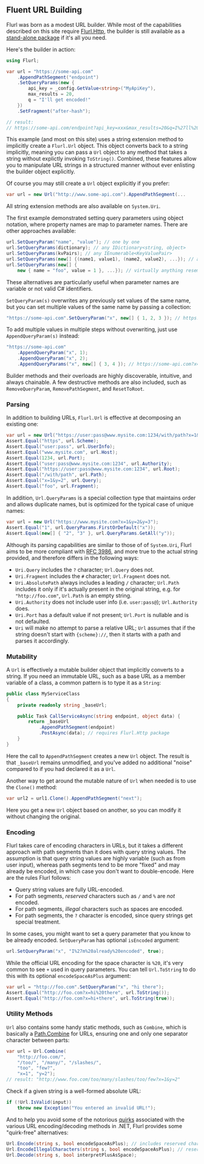 ## Fluent URL Building

Flurl was born as a modest URL builder. While most of the capabilities described on this site require [Flurl.Http](https://www.nuget.org/packages/Flurl.Http), the builder is still available as a [stand-alone package](https://www.nuget.org/packages/Flurl) if it's all you need.

Here's the builder in action:

```cs
using Flurl;

var url = "https://some-api.com"
	.AppendPathSegment("endpoint")
	.SetQueryParams(new {
		api_key = _config.GetValue<string>("MyApiKey"),
		max_results = 20,
		q = "I'll get encoded!"
	})
	.SetFragment("after-hash");

// result:
// https://some-api.com/endpoint?api_key=xxx&max_results=20&q=I%27ll%20get%20encoded%21#after-hash
```

This example (and most on this site) uses a string extension method to implicitly create a `Flurl.Url` object. This object converts back to a string implicitly, meaning you can pass a `Url` object to any method that takes a string without explictly invoking `ToString()`. Combined, these features allow you to manipulate URL strings in a structured manner without ever enlisting the builder object explicitly.

Of course you may still create a `Url` object explicitly if you prefer:

```cs
var url = new Url("http://www.some-api.com").AppendPathSegment(...
```

All string extension methods are also available on `System.Uri`.

The first example demonstrated setting query parameters using object notation, where property names are map to parameter names. There are other approaches available:

```cs
url.SetQueryParam("name", "value"); // one by one
url.SetQueryParams(dictionary); // any IDictionary<string, object>
url.SetQueryParams(kvPairs); // any IEnumerable<KeyValuePair>
url.SetQueryParams(new[] {(name1, value1), (name2, value2), ...}); // any collection of Tuples
url.SetQueryParams(new[] {
	new { name = "foo", value = 1 }, ...}); // virtually anything resembling name/value pairs
```

These alternatives are particularly useful when parameter names are variable or not valid C# identifiers.

`SetQueryParam(s)` overwrites any previously set values of the same name, but you can set multiple values of the same name by passing a collection:

```cs
"https://some-api.com".SetQueryParam("x", new[] { 1, 2, 3 }); // https://some-api.com?x=1&x=2&x=3
```

To add multiple values in multiple steps without overwriting, just use `AppendQueryParam(s)` instead:

```cs
"https://some-api.com"
	.AppendQueryParam("x", 1);
	.AppendQueryParam("x", 2);
	.AppendQueryParams("x", new[] { 3, 4 }); // https://some-api.com?x=1&x=2&x=3&x=4
```

Builder methods and their overloads are highly discoverable, intuitive, and always chainable. A few destructive methods are also included, such as `RemoveQueryParam`, `RemovePathSegment`, and `ResetToRoot`.

### Parsing

In addition to building URLs, `Flurl.Url` is effective at decomposing an existing one:

```cs
var url = new Url("https://user:pass@www.mysite.com:1234/with/path?x=1&y=2#foo");
Assert.Equal("https", url.Scheme);
Assert.Equal("user:pass", url.UserInfo);
Assert.Equal("www.mysite.com", url.Host);
Assert.Equal(1234, url.Port);
Assert.Equal("user:pass@www.mysite.com:1234", url.Authority);
Assert.Equal("https://user:pass@www.mysite.com:1234", url.Root);
Assert.Equal("/with/path", url.Path);
Assert.Equal("x=1&y=2", url.Query);
Assert.Equal("foo", url.Fragment);
```

In addition, `Url.QueryParams` is a special collection type that maintains order and allows duplicate names, but is optimized for the typical case of unique names:

```cs
var url = new Url("https://www.mysite.com?x=1&y=2&y=3");
Assert.Equal("1", url.QueryParams.FirstOrDefault("x"));
Assert.Equal(new[] { "2", "3" }, url.QueryParams.GetAll("y"));
```

Although its parsing capabilities are similar to those of of `System.Uri`, Flurl aims to be more compliant with  [RFC 3986](https://tools.ietf.org/html/rfc3986), and more true to the actual string provided, and therefore differs in the following ways:

- `Uri.Query` includes the `?` character; `Url.Query` does not.
- `Uri.Fragment` includes the `#` character; `Url.Fragment` does not.
- `Uri.AbsolutePath` always includes a leading `/` character; `Url.Path` includes it only if it's actually present in the original string, e.g. for `"http://foo.com"`, `Url.Path` is an empty string.
- `Uri.Authority` does not include user info (i.e. `user:pass@`); `Url.Authority` does.
- `Uri.Port` has a default value if not present; `Url.Port` is nullable and is not defaulted.
- `Uri` will make no attempt to parse a relative URL; `Url` assumes that if the string doesn't start with `{scheme}://`, then it starts with a path and parses it accordingly.

### Mutability

A `Url` is effectively a mutable builder object that implicitly converts to a string. If you need an immutable URL, such as a base URL as a member variable of a class, a common pattern is to type it as a `String`:

```cs
public class MyServiceClass
{
	private readonly string _baseUrl;

	public Task CallServiceAsync(string endpoint, object data) {
		return _baseUrl
			.AppendPathSegment(endpoint)
			.PostAsync(data); // requires Flurl.Http package
	}
}
```

Here the call to `AppendPathSegment` creates a new `Url` object. The result is that `_baseUrl` remains unmodified, and you've added no additional "noise" compared to if you had declared it as a `Url`.

Another way to get around the mutable nature of `Url` when needed is to use the `Clone()` method:

```cs
var url2 = url1.Clone().AppendPathSegment("next");
```

Here you get a new `Url` object based on another, so you can modify it without changing the original.

### Encoding

Flurl takes care of encoding characters in URLs, but it takes a different approach with path segments than it does with query string values. The assumption is that query string values are highly variable (such as from user input), whereas path segments tend to be more "fixed" and may already be encoded, in which case you don't want to double-encode. Here are the rules Flurl follows:

- Query string values are fully URL-encoded.
- For path segments, *reserved* characters such as `/` and `%` are *not* encoded.
- For path segments, *illegal* characters such as spaces are encoded.
- For path segments, the `?` character is encoded, since query strings get special treatment.

In some cases, you might want to set a query parameter that you know to be already encoded. `SetQueryParam` has optional `isEncoded` argument:

```cs
url.SetQueryParam("x", "I%27m%20already%20encoded", true);
```

While the official URL encoding for the space character is `%20`, it's very common to see `+` used in query parameters. You can tell `Url.ToString` to do this with its optional `encodeSpaceAsPlus` argument:

```cs
var url = "http://foo.com".SetQueryParam("x", "hi there");
Assert.Equal("http://foo.com?x=hi%20there", url.ToString());
Assert.Equal("http://foo.com?x=hi+there", url.ToString(true));
```

### Utility Methods

`Url` also contains some handy static methods, such as `Combine`, which is basically a [Path.Combine](http://msdn.microsoft.com/en-us/library/dd991142.aspx) for URLs, ensuring one and only one separator character between parts:

```cs
var url = Url.Combine(
    "http://foo.com/",
    "/too/", "/many/", "/slashes/",
    "too", "few?",
    "x=1", "y=2");
// result: "http://www.foo.com/too/many/slashes/too/few?x=1&y=2"
```

Check if a given string is a well-formed absolute URL:

```cs
if (!Url.IsValid(input))
	throw new Exception("You entered an invalid URL!");
```

And to help you avoid some of the notorious [quirks](https://github.com/tmenier/Flurl/issues/262) associated with the various URL encoding/decoding methods in .NET, Flurl provides some "quirk-free" alternatives:

```cs
Url.Encode(string s, bool encodeSpaceAsPlus); // includes reserved characters like / and ?
Url.EncodeIllegalCharacters(string s, bool encodeSpaceAsPlus); // reserved characters aren't touched
Url.Decode(string s, bool interpretPlusAsSpace);
```
